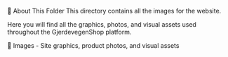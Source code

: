 📁 About This Folder
This directory contains all the images for the website.

Here you will find all the graphics, photos, and visual assets used throughout the GjerdevegenShop platform.

🎨 Images - Site graphics, product photos, and visual assets
